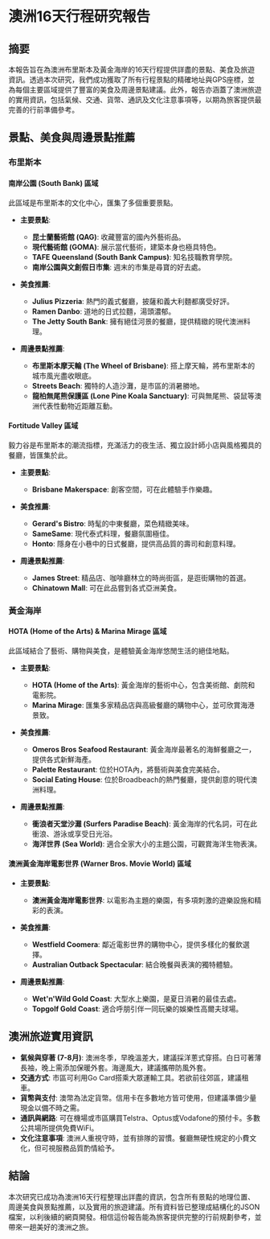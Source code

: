 # 澳洲16天行程研究報告


## 摘要

本報告旨在為澳洲布里斯本及黃金海岸的16天行程提供詳盡的景點、美食及旅遊資訊。透過本次研究，我們成功獲取了所有行程景點的精確地址與GPS座標，並為每個主要區域提供了豐富的美食及周邊景點建議。此外，報告亦涵蓋了澳洲旅遊的實用資訊，包括氣候、交通、貨幣、通訊及文化注意事項等，以期為旅客提供最完善的行前準備參考。

## 景點、美食與周邊景點推薦

### 布里斯本

#### 南岸公園 (South Bank) 區域

此區域是布里斯本的文化中心，匯集了多個重要景點。

*   **主要景點**:
    *   **昆士蘭藝術館 (QAG)**: 收藏豐富的國內外藝術品。
    *   **現代藝術館 (GOMA)**: 展示當代藝術，建築本身也極具特色。
    *   **TAFE Queensland (South Bank Campus)**: 知名技職教育學院。
    *   **南岸公園與文創假日市集**: 週末的市集是尋寶的好去處。

*   **美食推薦**:
    *   **Julius Pizzeria**: 熱門的義式餐廳，披薩和義大利麵都廣受好評。
    *   **Ramen Danbo**: 道地的日式拉麵，湯頭濃郁。
    *   **The Jetty South Bank**: 擁有絕佳河景的餐廳，提供精緻的現代澳洲料理。

*   **周邊景點推薦**:
    *   **布里斯本摩天輪 (The Wheel of Brisbane)**: 搭上摩天輪，將布里斯本的城市風光盡收眼底。
    *   **Streets Beach**: 獨特的人造沙灘，是市區的消暑勝地。
    *   **龍柏無尾熊保護區 (Lone Pine Koala Sanctuary)**: 可與無尾熊、袋鼠等澳洲代表性動物近距離互動。

#### Fortitude Valley 區域

毅力谷是布里斯本的潮流指標，充滿活力的夜生活、獨立設計師小店與風格獨具的餐廳，皆匯集於此。

*   **主要景點**:
    *   **Brisbane Makerspace**: 創客空間，可在此體驗手作樂趣。

*   **美食推薦**:
    *   **Gerard's Bistro**: 時髦的中東餐廳，菜色精緻美味。
    *   **SameSame**: 現代泰式料理，餐廳氛圍極佳。
    *   **Honto**: 隱身在小巷中的日式餐廳，提供高品質的壽司和創意料理。

*   **周邊景點推薦**:
    *   **James Street**: 精品店、咖啡廳林立的時尚街區，是逛街購物的首選。
    *   **Chinatown Mall**: 可在此品嘗到各式亞洲美食。

### 黃金海岸

#### HOTA (Home of the Arts) & Marina Mirage 區域

此區域結合了藝術、購物與美食，是體驗黃金海岸悠閒生活的絕佳地點。

*   **主要景點**:
    *   **HOTA (Home of the Arts)**: 黃金海岸的藝術中心，包含美術館、劇院和電影院。
    *   **Marina Mirage**: 匯集多家精品店與高級餐廳的購物中心，並可欣賞海港景致。

*   **美食推薦**:
    *   **Omeros Bros Seafood Restaurant**: 黃金海岸最著名的海鮮餐廳之一，提供各式新鮮海產。
    *   **Palette Restaurant**: 位於HOTA內，將藝術與美食完美結合。
    *   **Social Eating House**: 位於Broadbeach的熱門餐廳，提供創意的現代澳洲料理。

*   **周邊景點推薦**:
    *   **衝浪者天堂沙灘 (Surfers Paradise Beach)**: 黃金海岸的代名詞，可在此衝浪、游泳或享受日光浴。
    *   **海洋世界 (Sea World)**: 適合全家大小的主題公園，可觀賞海洋生物表演。

#### 澳洲黃金海岸電影世界 (Warner Bros. Movie World) 區域

*   **主要景點**:
    *   **澳洲黃金海岸電影世界**: 以電影為主題的樂園，有多項刺激的遊樂設施和精彩的表演。

*   **美食推薦**:
    *   **Westfield Coomera**: 鄰近電影世界的購物中心，提供多樣化的餐飲選擇。
    *   **Australian Outback Spectacular**: 結合晚餐與表演的獨特體驗。

*   **周邊景點推薦**:
    *   **Wet'n'Wild Gold Coast**: 大型水上樂園，是夏日消暑的最佳去處。
    *   **Topgolf Gold Coast**: 適合呼朋引伴一同玩樂的娛樂性高爾夫球場。

## 澳洲旅遊實用資訊

*   **氣候與穿著 (7-8月)**: 澳洲冬季，早晚溫差大，建議採洋蔥式穿搭。白日可著薄長袖，晚上需添加保暖外套。海邊風大，建議攜帶防風外套。
*   **交通方式**: 市區可利用Go Card搭乘大眾運輸工具。若欲前往郊區，建議租車。
*   **貨幣與支付**: 澳幣為法定貨幣。信用卡在多數地方皆可使用，但建議準備少量現金以備不時之需。
*   **通訊與網路**: 可在機場或市區購買Telstra、Optus或Vodafone的預付卡。多數公共場所提供免費WiFi。
*   **文化注意事項**: 澳洲人重視守時，並有排隊的習慣。餐廳無硬性規定的小費文化，但可視服務品質酌情給予。

## 結論

本次研究已成功為澳洲16天行程整理出詳盡的資訊，包含所有景點的地理位置、周邊美食與景點推薦，以及實用的旅遊建議。所有資料皆已整理成結構化的JSON檔案，以利後續的網頁開發。相信這份報告能為旅客提供完整的行前規劃參考，並帶來一趟美好的澳洲之旅。
